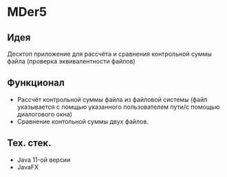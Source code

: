 # MDer5

## Идея
Десктоп приложение для рассчёта и сравнения контрольной суммы файла (проверка эквивалентности файлов)

## Функционал
- Рассчёт контрольной суммы файла из файловой системы 
(файл указывается с помщью указанного пользователем пути/с помощью диалогового окна)
- Сравнение контольной суммы двух файлов.

## Тех. стек.
- Java 11-ой версии
- JavaFX

